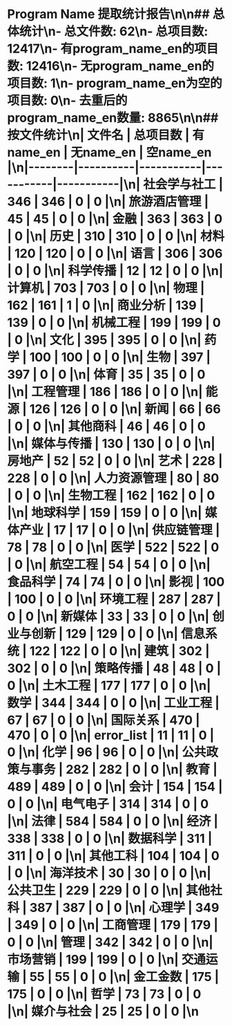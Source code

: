 # Program Name 提取统计报告\n\n## 总体统计\n- 总文件数: 62\n- 总项目数: 12417\n- 有program_name_en的项目数: 12416\n- 无program_name_en的项目数: 1\n- program_name_en为空的项目数: 0\n- 去重后的program_name_en数量: 8865\n\n## 按文件统计\n| 文件名 | 总项目数 | 有name_en | 无name_en | 空name_en |\n|--------|----------|-----------|-----------|-----------|\n| 社会学与社工 | 346 | 346 | 0 | 0 |\n| 旅游酒店管理 | 45 | 45 | 0 | 0 |\n| 金融 | 363 | 363 | 0 | 0 |\n| 历史 | 310 | 310 | 0 | 0 |\n| 材料 | 120 | 120 | 0 | 0 |\n| 语言 | 306 | 306 | 0 | 0 |\n| 科学传播 | 12 | 12 | 0 | 0 |\n| 计算机 | 703 | 703 | 0 | 0 |\n| 物理 | 162 | 161 | 1 | 0 |\n| 商业分析 | 139 | 139 | 0 | 0 |\n| 机械工程 | 199 | 199 | 0 | 0 |\n| 文化 | 395 | 395 | 0 | 0 |\n| 药学 | 100 | 100 | 0 | 0 |\n| 生物 | 397 | 397 | 0 | 0 |\n| 体育 | 35 | 35 | 0 | 0 |\n| 工程管理 | 186 | 186 | 0 | 0 |\n| 能源 | 126 | 126 | 0 | 0 |\n| 新闻 | 66 | 66 | 0 | 0 |\n| 其他商科 | 46 | 46 | 0 | 0 |\n| 媒体与传播 | 130 | 130 | 0 | 0 |\n| 房地产 | 52 | 52 | 0 | 0 |\n| 艺术 | 228 | 228 | 0 | 0 |\n| 人力资源管理 | 80 | 80 | 0 | 0 |\n| 生物工程 | 162 | 162 | 0 | 0 |\n| 地球科学 | 159 | 159 | 0 | 0 |\n| 媒体产业 | 17 | 17 | 0 | 0 |\n| 供应链管理 | 78 | 78 | 0 | 0 |\n| 医学 | 522 | 522 | 0 | 0 |\n| 航空工程 | 54 | 54 | 0 | 0 |\n| 食品科学 | 74 | 74 | 0 | 0 |\n| 影视 | 100 | 100 | 0 | 0 |\n| 环境工程 | 287 | 287 | 0 | 0 |\n| 新媒体 | 33 | 33 | 0 | 0 |\n| 创业与创新 | 129 | 129 | 0 | 0 |\n| 信息系统 | 122 | 122 | 0 | 0 |\n| 建筑 | 302 | 302 | 0 | 0 |\n| 策略传播 | 48 | 48 | 0 | 0 |\n| 土木工程 | 177 | 177 | 0 | 0 |\n| 数学 | 344 | 344 | 0 | 0 |\n| 工业工程 | 67 | 67 | 0 | 0 |\n| 国际关系 | 470 | 470 | 0 | 0 |\n| error_list | 11 | 11 | 0 | 0 |\n| 化学 | 96 | 96 | 0 | 0 |\n| 公共政策与事务 | 282 | 282 | 0 | 0 |\n| 教育 | 489 | 489 | 0 | 0 |\n| 会计 | 154 | 154 | 0 | 0 |\n| 电气电子 | 314 | 314 | 0 | 0 |\n| 法律 | 584 | 584 | 0 | 0 |\n| 经济 | 338 | 338 | 0 | 0 |\n| 数据科学 | 311 | 311 | 0 | 0 |\n| 其他工科 | 104 | 104 | 0 | 0 |\n| 海洋技术 | 30 | 30 | 0 | 0 |\n| 公共卫生 | 229 | 229 | 0 | 0 |\n| 其他社科 | 387 | 387 | 0 | 0 |\n| 心理学 | 349 | 349 | 0 | 0 |\n| 工商管理 | 179 | 179 | 0 | 0 |\n| 管理 | 342 | 342 | 0 | 0 |\n| 市场营销 | 199 | 199 | 0 | 0 |\n| 交通运输 | 55 | 55 | 0 | 0 |\n| 金工金数 | 175 | 175 | 0 | 0 |\n| 哲学 | 73 | 73 | 0 | 0 |\n| 媒介与社会 | 25 | 25 | 0 | 0 |\n